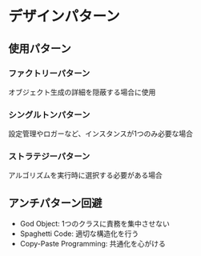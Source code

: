 # デザインパターン

## 使用パターン

### ファクトリーパターン
オブジェクト生成の詳細を隠蔽する場合に使用

### シングルトンパターン
設定管理やロガーなど、インスタンスが1つのみ必要な場合

### ストラテジーパターン
アルゴリズムを実行時に選択する必要がある場合

## アンチパターン回避
- God Object: 1つのクラスに責務を集中させない
- Spaghetti Code: 適切な構造化を行う
- Copy-Paste Programming: 共通化を心がける